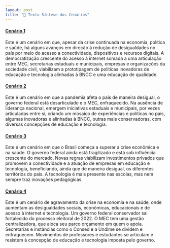 ```yaml
---
layout: post
title: "📄 Texto Síntese dos Cenários"
---
```



#### [Cenário 1](https://fundacaolemann.github.io/cenarios-de-futuro/2020/08/25/completo-c1.html)


Este é um cenário em que, apesar da crise continuada na economia, política e saúde, há alguns avanços em direção à redução de desigualdades no país por meio do acesso a conectividade, dispositivos e recursos digitais. A democratização crescente do acesso à internet somada a uma articulação entre MEC, secretarias estaduais e municipais, empresas e organizações da sociedade civil, viabilizam a prototipagem de políticas inovadoras de educação e tecnologia alinhadas à BNCC e uma educação de qualidade.  


#### [Cenário 2](https://fundacaolemann.github.io/cenarios-de-futuro/2020/08/24/completo-c2.html)


Este é um cenário em que a pandemia afeta o país de maneira desigual, o governo federal está desarticulado e o MEC, enfraquecido. Na ausência de liderança nacional, emergem iniciativas estaduais e municipais, por vezes articuladas entre si, criando um mosaico de experiências e políticas no país, algumas inovadoras e alinhadas à BNCC, outras mais conservadoras, com diversas concepções de educação e tecnologia. 

#### [Cenário 3](https://fundacaolemann.github.io/cenarios-de-futuro/2020/08/23/completo-c3.html)


Este é um cenário em que o Brasil começa a superar a crise econômica e na saúde. O governo federal ainda está fragilizado e está sob influência crescente do mercado. Novas regras viabilizam investimentos privados que promovem a conectividade e a atuação de empresas em educação e tecnologia, beneficiando, ainda que de maneira desigual, os diferentes territórios do país. A tecnologia é mais presente nas escolas, mas nem sempre traz inovações pedagógicas.


#### [Cenário 4](https://fundacaolemann.github.io/cenarios-de-futuro/2020/08/22/completo-c4.html)


Este é um cenário de agravamento da crise na economia e na saúde, onde aumentam as desigualdades sociais, econômicas, educacionais e de acesso à internet e tecnologia. Um governo federal conservador sai fortalecido do processo eleitoral de 2022. O MEC tem uma gestão centralizadora, que aloca seu parco orçamento em quem o apoia. Secretarias e instâncias como o Consed e a Undime se dividem e enfraquecem. Movimentos de professores e estudantes se articulam e resistem à concepção de educação e tecnologia imposta pelo governo.




